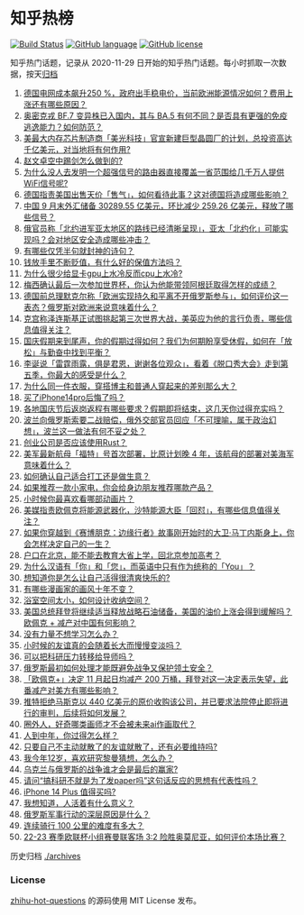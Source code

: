 # 知乎热榜
[![Build Status](https://github.com/ToWeLong/zhihu-hot-questions/workflows/CI/badge.svg)](https://github.com/ToWeLong/zhihu-hot-questions/actions)
[![GitHub language](https://img.shields.io/badge/language-golang-orange.svg)](https://golang.org/)
[![GitHub license](https://img.shields.io/github/license/ToWeLong/zhihu-hot-questions)](https://github.com/ToWeLong/zhihu-hot-questions/blob/main/LICENSE)

知乎热门话题，记录从 2020-11-29 日开始的知乎热门话题。每小时抓取一次数据，按天[归档](./archives)

<!-- BEGIN -->

1. [德国电网成本飙升250 %，政府出手稳电价，当前欧洲能源情况如何？费用上涨还有哪些原因？](https://www.zhihu.com/question/558002800)
1. [奥密克戎 BF.7 变异株已入国内，其与 BA.5 有何不同？是否具有更强的免疫逃逸能力？如何防范？](https://www.zhihu.com/question/558056358)
1. [美最大内存芯片制造商「美光科技」官宣新建巨型晶圆厂的计划，总投资高达千亿美元，对当地将有何作用?](https://www.zhihu.com/question/557928238)
1. [赵文卓空中踢剑怎么做到的?](https://www.zhihu.com/question/557647301)
1. [为什么没人去发明一个超强信号的路由器直接覆盖一省范围给几千万人提供WiFi信号呢?](https://www.zhihu.com/question/555524687)
1. [德国指责美国出售天价「售气」，如何看待此事？这对德国将造成哪些影响？](https://www.zhihu.com/question/558074810)
1. [中国 9 月末外汇储备 30289.55 亿美元，环比减少 259.26 亿美元，释放了哪些信号？](https://www.zhihu.com/question/558078083)
1. [俄官员称「北约进军亚太地区的路线已经清晰呈现」，亚太「北约化」可能实现吗？会对地区安全造成哪些冲击？](https://www.zhihu.com/question/557979625)
1. [有哪些仅凭半句就封神的诗句？](https://www.zhihu.com/question/552026146)
1. [钱放手里不断贬值，有什么好的保值方法吗？](https://www.zhihu.com/question/557712318)
1. [为什么很少给显卡gpu上水冷反而cpu上水冷?](https://www.zhihu.com/question/555773906)
1. [梅西确认最后一次参加世界杯，你认为他能带领阿根廷取得怎样的成绩？](https://www.zhihu.com/question/558072244)
1. [德国前总理默克尔称「欧洲实现持久和平离不开俄罗斯参与」，如何评价这一表态？俄罗斯对欧洲来说意味着什么？](https://www.zhihu.com/question/558092897)
1. [克宫称泽连斯基正试图挑起第三次世界大战，美英应为他的言行负责，哪些信息值得关注？](https://www.zhihu.com/question/558087932)
1. [国庆假期来到尾声，你的假期过得如何？我们为何期盼享受休假，如何在「放松」与勤奋中找到平衡？](https://www.zhihu.com/question/557937304)
1. [李诞说「雷霆雨露，俱是君恩，谢谢各位观众」，看着《脱口秀大会》走到第五季，你最大的感受是什么？](https://www.zhihu.com/question/557839044)
1. [为什么同一件衣服，穿搭博主和普通人穿起来的差别那么大？](https://www.zhihu.com/question/497701192)
1. [买了iPhone14pro后悔了吗？](https://www.zhihu.com/question/554394209)
1. [各地国庆节后返岗返程有哪些要求？假期即将结束，这几天你过得充实吗？](https://www.zhihu.com/question/557807905)
1. [波兰向俄罗斯索要二战赔偿，俄外交部官员回应「不可理喻，属于政治幻想」，波兰这一做法有何不妥之处？](https://www.zhihu.com/question/558083163)
1. [创业公司是否应该使用Rust？](https://www.zhihu.com/question/547956898)
1. [美军最新航母「福特」号首次部署，比原计划晚 4 年，该航母的部署对美海军意味着什么？](https://www.zhihu.com/question/557817494)
1. [如何确认自己适合打工还是做生意？](https://www.zhihu.com/question/552656615)
1. [如果推荐一款小家电，你会给身边朋友推荐哪款产品？](https://www.zhihu.com/question/493452016)
1. [小时候你最喜欢看哪部动画片？](https://www.zhihu.com/question/552317064)
1. [美媒指责欧佩克将能源武器化，沙特能源大臣「回怼」，有哪些信息值得关注？](https://www.zhihu.com/question/558073547)
1. [如果你穿越到《赛博朋克：边缘行者》故事刚开始时的大卫·马丁内斯身上，你会怎样决定自己的一生？](https://www.zhihu.com/question/555252052)
1. [户口在北京，能不能去教育大省上学，回北京参加高考？](https://www.zhihu.com/question/43644657)
1. [为什么汉语有「你」和「您」，而英语中只有作为统称的「You」？](https://www.zhihu.com/question/543903753)
1. [想知道你是怎么让自己活得很清爽快乐的?](https://www.zhihu.com/question/558089300)
1. [有哪些漫画家的画风十年不变？](https://www.zhihu.com/question/555001694)
1. [浴室空间太小，如何设计收纳空间？](https://www.zhihu.com/question/550527113)
1. [美国总统拜登将继续适当释放战略石油储备，美国的油价上涨会得到缓解吗？欧佩克 + 减产对中国有何影响？](https://www.zhihu.com/question/557886219)
1. [没有力量不想学习怎么办？](https://www.zhihu.com/question/558014189)
1. [小时候的友谊真的会随着长大而慢慢变淡吗？](https://www.zhihu.com/question/557850541)
1. [可以把科研压力转移给导师吗？](https://www.zhihu.com/question/557819220)
1. [俄罗斯最初如何处理才能既避免战争又保护领土安全？](https://www.zhihu.com/question/557784727)
1. [「欧佩克+」决定 11 月起日均减产 200 万桶，拜登对这一决定表示失望，此番减产对美方有哪些影响？](https://www.zhihu.com/question/558073521)
1. [推特拒绝马斯克以 440 亿美元的原价收购该公司，并已要求法院停止即将进行的审判，后续将如何发展？](https://www.zhihu.com/question/558053562)
1. [圈外人，好奇哪类画师才不会被未来ai作画取代？](https://www.zhihu.com/question/557853408)
1. [人到中年，你过得怎么样？](https://www.zhihu.com/question/545505636)
1. [只要自己不主动就散了的友谊就散了，还有必要维持吗?](https://www.zhihu.com/question/558029708)
1. [我今年12岁，喜欢研究黎曼猜想，怎么办？](https://www.zhihu.com/question/550534732)
1. [乌克兰与俄罗斯的战争谁才会是最后的赢家?](https://www.zhihu.com/question/558039335)
1. [请问“搞科研不就是为了发paper吗”这句话反应的思想有代表性吗？](https://www.zhihu.com/question/550588393)
1. [iPhone 14 Plus 值得买吗?](https://www.zhihu.com/question/552677679)
1. [我想知道，人活着有什么意义？](https://www.zhihu.com/question/557935926)
1. [俄罗斯军事行动的深层原因是什么？](https://www.zhihu.com/question/557981481)
1. [连续骑行 100 公里的难度有多大？](https://www.zhihu.com/question/545543409)
1. [22-23 赛季欧联杯小组赛曼联客场 3:2 险胜奥莫尼亚，如何评价本场比赛？](https://www.zhihu.com/question/558050043)

<!-- END -->

历史归档 [./archives](./archives)


### License
[zhihu-hot-questions](https://github.com/towelong/zhihu-hot-questions) 的源码使用 MIT License 发布。
